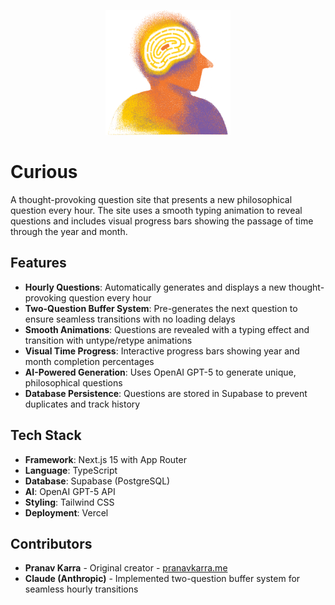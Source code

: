 <p align="center">
  <img src="public/logo.png" alt="curious?" width="200"/>
</p>

# Curious

A thought-provoking question site that presents a new philosophical question every hour. The site uses a smooth typing animation to reveal questions and includes visual progress bars showing the passage of time through the year and month.

## Features

- **Hourly Questions**: Automatically generates and displays a new thought-provoking question every hour
- **Two-Question Buffer System**: Pre-generates the next question to ensure seamless transitions with no loading delays
- **Smooth Animations**: Questions are revealed with a typing effect and transition with untype/retype animations
- **Visual Time Progress**: Interactive progress bars showing year and month completion percentages
- **AI-Powered Generation**: Uses OpenAI GPT-5 to generate unique, philosophical questions
- **Database Persistence**: Questions are stored in Supabase to prevent duplicates and track history

## Tech Stack

- **Framework**: Next.js 15 with App Router
- **Language**: TypeScript
- **Database**: Supabase (PostgreSQL)
- **AI**: OpenAI GPT-5 API
- **Styling**: Tailwind CSS
- **Deployment**: Vercel

## Contributors

- **Pranav Karra** - Original creator - [pranavkarra.me](https://pranavkarra.me)
- **Claude (Anthropic)** - Implemented two-question buffer system for seamless hourly transitions